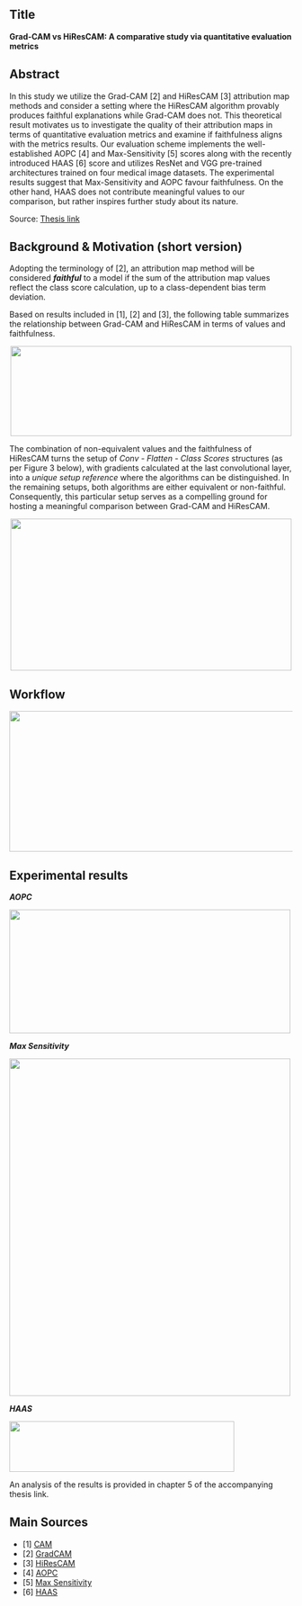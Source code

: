 ## Title
**Grad-CAM vs HiResCAM: A comparative study via quantitative evaluation metrics**

## Abstract
In this study we utilize the Grad-CAM [2] and HiResCAM [3] attribution map methods and
consider a setting where the HiResCAM algorithm provably produces faithful explanations
while Grad-CAM does not. This theoretical result motivates us to investigate the
quality of their attribution maps in terms of quantitative evaluation metrics and examine
if faithfulness aligns with the metrics results. Our evaluation scheme implements
the well-established AOPC [4] and Max-Sensitivity [5] scores along with the recently introduced
HAAS [6] score and utilizes ResNet and VGG pre-trained architectures trained on
four medical image datasets. The experimental results suggest that Max-Sensitivity and
AOPC favour faithfulness. On the other hand, HAAS does not contribute meaningful
values to our comparison, but rather inspires further study about its nature.

Source: [Thesis link](https://dione.lib.unipi.gr/xmlui/bitstream/handle/unipi/15495/Lamprou_mtn2107.pdf?sequence=1)

## Background & Motivation (short version)

Adopting the terminology of [2], an attribution map method will be considered ***faithful***
to a model if the sum of the attribution map values reflect the class score calculation, up to a class-dependent bias term deviation.

Based on results included in [1], [2] and [3], the following table summarizes the relationship between Grad-CAM and HiResCAM in terms of values and faithfulness.
<p align="center">
     <img src="https://github.com/vggls/msc_thesis_medical_xai/assets/55101427/bf7d6db1-571e-4308-987a-3e3c59112b6b.png" height="160" width="500" />
   </p>

The combination of non-equivalent values and the faithfulness of HiResCAM turns the setup of *Conv - Flatten - Class Scores* structures (as per Figure 3 below), 
with gradients calculated at the last convolutional layer, into a *unique setup reference* where the algorithms can be distinguished. 
In the remaining setups, both algorithms are either equivalent or non-faithful. Consequently, this particular setup serves as a 
compelling ground for hosting a meaningful comparison between Grad-CAM and HiResCAM.

<p align="center">
     <img src="https://user-images.githubusercontent.com/55101427/218503517-dbc6f754-d487-4382-a5b4-ab48ef9a6552.png" height="270" width="500" />
   </p>

## Workflow
<p align="center">
     <img src="https://github.com/vggls/msc_thesis_medical_xai/assets/55101427/5df15629-7fb4-4089-a6e0-3dce4cf3a83c.png" height="250" width="600" />
   </p>

## Experimental results 
***AOPC***
<p align="left">
     <img src="https://github.com/vggls/msc_thesis_medical_xai/assets/55101427/b963cba9-6d86-488e-ab17-0333035fdb73.png" height="220" width="500" />
   </p>

***Max Sensitivity***
<p align="left">
     <img src="https://github.com/vggls/msc_thesis_medical_xai/assets/55101427/137c00ab-40bc-468f-9afc-d0d9bfa749cc.png" height="600" width="500" />
   </p>

***HAAS***
<p align="left">
     <img src="https://github.com/vggls/msc_thesis_medical_xai/assets/55101427/fd22ced2-4f7d-4566-b2e5-d1fc7ebb787a.png" height="90" width="400" />
   </p>

An analysis of the results is provided in chapter 5 of the accompanying thesis link.

## Main Sources
  - [1] [CAM](https://arxiv.org/pdf/1512.04150.pdf)
  - [2] [GradCAM](https://arxiv.org/pdf/1610.02391.pdf)
  - [3] [HiResCAM](https://arxiv.org/pdf/2011.08891.pdf)
  - [4] [AOPC](https://arxiv.org/pdf/1509.06321.pdf)
  - [5] [Max Sensitivity](https://arxiv.org/pdf/1901.09392.pdf)
  - [6] [HAAS](https://ieeexplore.ieee.org/stamp/stamp.jsp?tp=&arnumber=9800759)
